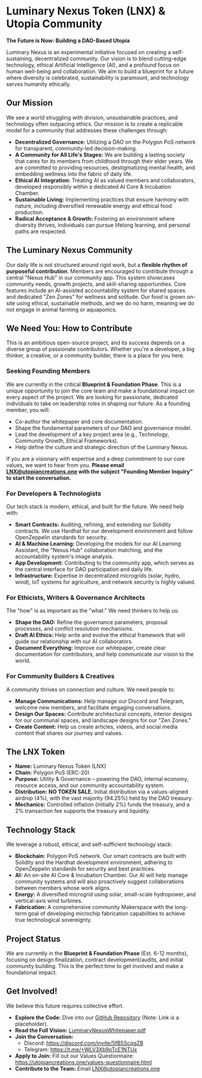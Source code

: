 # Luminary Nexus Token (LNX) & Utopia Community

**The Future is Now: Building a DAO-Based Utopia**

Luminary Nexus is an experimental initiative focused on creating a self-sustaining, decentralized community. Our vision is to blend cutting-edge technology, ethical Artificial Intelligence (AI), and a profound focus on human well-being and collaboration. We aim to build a blueprint for a future where diversity is celebrated, sustainability is paramount, and technology serves humanity ethically.

## Our Mission

We see a world struggling with division, unsustainable practices, and technology often outpacing ethics. Our mission is to create a replicable model for a community that addresses these challenges through:

* **Decentralized Governance:** Utilizing a DAO on the Polygon PoS network for transparent, community-led decision-making.
* **A Community for All Life's Stages:** We are building a lasting society that cares for its members from childhood through their elder years. We are committed to providing resources, destigmatizing mental health, and embedding wellness into the fabric of daily life.
* **Ethical AI Integration:** Treating AI as valued members and collaborators, developed responsibly within a dedicated AI Core & Incubation Chamber.
* **Sustainable Living:** Implementing practices that ensure harmony with nature, including diversified renewable energy and ethical food production.
* **Radical Acceptance & Growth:** Fostering an environment where diversity thrives, individuals can pursue lifelong learning, and personal paths are respected.

## The Luminary Nexus Community

Our daily life is not structured around rigid work, but a **flexible rhythm of purposeful contribution**. Members are encouraged to contribute through a central "Nexus Hub" in our community app. This system showcases community needs, growth projects, and skill-sharing opportunities. Core features include an AI-assisted accountability system for shared spaces and dedicated "Zen Zones" for wellness and solitude. Our food is grown on-site using ethical, sustainable methods, and we do no harm, meaning we do not engage in animal farming or aquaponics.

## We Need You: How to Contribute

This is an ambitious open-source project, and its success depends on a diverse group of passionate contributors. Whether you're a developer, a big thinker, a creative, or a community builder, there is a place for you here.

### **Seeking Founding Members**

We are currently in the critical **Blueprint & Foundation Phase**. This is a unique opportunity to join the core team and make a foundational impact on every aspect of the project. We are looking for passionate, dedicated individuals to take on leadership roles in shaping our future. As a founding member, you will:
* Co-author the whitepaper and core documentation.
* Shape the fundamental parameters of our DAO and governance model.
* Lead the development of a key project area (e.g., Technology, Community Growth, Ethical Frameworks).
* Help define the culture and strategic direction of the Luminary Nexus.

If you are a visionary with expertise and a deep commitment to our core values, we want to hear from you. **Please email LNX@utopiancreations.one with the subject "Founding Member Inquiry" to start the conversation.**

### For Developers & Technologists

Our tech stack is modern, ethical, and built for the future. We need help with:

* **Smart Contracts:** Auditing, refining, and extending our Solidity contracts. We use Hardhat for our development environment and follow OpenZeppelin standards for security.
* **AI & Machine Learning:** Developing the models for our AI Learning Assistant, the "Nexus Hub" collaboration matching, and the accountability system's image analysis.
* **App Development:** Contributing to the community app, which serves as the central interface for DAO participation and daily life.
* **Infrastructure:** Expertise in decentralized microgrids (solar, hydro, wind), IoT systems for agriculture, and network security is highly valued.

### For Ethicists, Writers & Governance Architects

The "how" is as important as the "what." We need thinkers to help us:

* **Shape the DAO:** Refine the governance parameters, proposal processes, and conflict resolution mechanisms.
* **Draft AI Ethics:** Help write and evolve the ethical framework that will guide our relationship with our AI collaborators.
* **Document Everything:** Improve our whitepaper, create clear documentation for contributors, and help communicate our vision to the world.

### For Community Builders & Creatives

A community thrives on connection and culture. We need people to:

* **Manage Communications:** Help manage our Discord and Telegram, welcome new members, and facilitate engaging conversations.
* **Design Our Spaces:** Contribute architectural concepts, interior designs for our communal spaces, and landscape designs for our "Zen Zones."
* **Create Content:** Help us create articles, videos, and social media content that shares our journey and values.

## The LNX Token

* **Name:** Luminary Nexus Token (LNX)
* **Chain:** Polygon PoS (ERC-20)
* **Purpose:** Utility & Governance – powering the DAO, internal economy, resource access, and our community accountability system.
* **Distribution:** **NO TOKEN SALE.** Initial distribution via a values-aligned airdrop (4%), with the vast majority (94.25%) held by the DAO treasury.
* **Mechanics:** Controlled inflation (initially 2%) funds the treasury, and a 2% transaction fee supports the treasury and liquidity.

## Technology Stack

We leverage a robust, ethical, and self-sufficient technology stack:

* **Blockchain:** Polygon PoS network. Our smart contracts are built with Solidity and the Hardhat development environment, adhering to OpenZeppelin standards for security and best practices.
* **AI:** An on-site AI Core & Incubation Chamber. Our AI will help manage community systems and will also proactively suggest collaborations between members whose work aligns.
* **Energy:** A diversified microgrid using solar, small-scale hydropower, and vertical-axis wind turbines.
* **Fabrication:** A comprehensive community Makerspace with the long-term goal of developing microchip fabrication capabilities to achieve true technological sovereignty.

## Project Status

We are currently in the **Blueprint & Foundation Phase** (Est. 6-12 months), focusing on design finalization, contract development/audits, and initial community building. This is the perfect time to get involved and make a foundational impact.

## Get Involved!

We believe this future requires collective effort.

* **Explore the Code:** Dive into our [GitHub Repository](https://github.com/UtopianCreations/LuminaryNexusToken) (Note: Link is a placeholder).
* **Read the Full Vision:** [LuminaryNexusWhitepaper.pdf](LuminaryNexusWhitepaper.pdf)
* **Join the Conversation:**
    * Discord: <https://discord.com/invite/5fB5ScqgZB>
    * Telegram: <https://t.me/+WLV3Xb9oTcE1NTUx>
* **Apply to Join:** Fill out our Values Questionnaire: <https://utopiancreations.one/values-questionnaire.html>
* **Contribute to the Team:** Email LNX@utopiancreations.one
